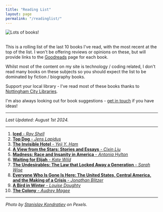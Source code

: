 ```yaml
---
title: "Reading List"
layout: page
permalink: "/readinglist/"
---
```

<div class="container">
    <div class="row">
        <div class="col-md-12">
            <img src="{{site.baseurl}}/assets/images/readinglistbanner.jpg" class="img-fluid" alt="Lots of books!">
        </div>
    </div>
    <div class="row">
        <div class="col-md-12">
            <br/>
            <p>This is a rolling list of the last 10 books I've read, with the most recent at the top of the list.  I won't be offering reviews or opinions on these, but will provide links to the <a href="https://www.goodreads.com/" target="_blank">Goodreads</a> page for each book.</p>
            <p>Whilst most of the content on my site is technology / coding related, I don't read many books on these subjects so you should expect the list to be dominated by fiction / biography books.</p>
            <p>Support your local library - I've read most of these books thanks to <a href="https://www.nottinghamcitylibraries.co.uk/" target="_blank">Nottingham City Libraries</a>.</p>
            <p>I'm also always looking out for book suggestions - <a href="/contact">get in touch</a> if you have ideas!</p>
            <hr/>
            <p><i>Last Updated: August 1st 2024.</i></p>
            <hr/>
            <ol> 
              <li><a href="https://www.goodreads.com/book/show/1648317.Iced" target="_blank"><b>Iced</b> - <i>Ray Shell</i></a></li>  
              <li><a href="https://www.goodreads.com/book/show/35280682-top-dogg" target="_blank"><b>Top Dog</b> - <i>Jens Lapidus</i></a></li>  
              <li><a href="https://www.goodreads.com/book/show/192793483-the-invisible-hotel" target="_blank"><b>The Invisible Hotel</b> - <i>Yeji Y. Ham</i></a></li>    
              <li><a href="https://www.goodreads.com/book/show/158043792-a-view-from-the-stars" target="_blank"><b>A View from the Stars: Stories and Essays</b> - <i>Cixin Liu</i></a></li>  
              <li><a href="https://www.goodreads.com/book/show/209280505-madness" target="_blank"><b>Madness: Race and Insanity in America</b> - <i>Antonia Hylton</i></a></li> 
              <li><a href="https://www.goodreads.com/book/show/39244788-waiting-for-elijah" target="_blank"><b>Waiting for Elijah</b> - <i>Kate Wild</i></a></li> 
              <li><a href="https://www.goodreads.com/book/show/203937329-the-undesirables" target="_blank"><b>The Undesirables: The Law that Locked Away a Generation</b> - <i>Sarah Wise</i></a></li>  
              <li><a href="https://www.goodreads.com/book/show/145624514-everyone-who-is-gone-is-here" target="_blank"><b>Everyone Who Is Gone Is Here: The United States, Central America, and the Making of a Crisis</b> - <i>Jonathan Blitzer</i></a></li>  
              <li><a href="https://www.goodreads.com/book/show/76752325-a-bird-in-winter" target="_blank"><b>A Bird in Winter</b> - <i>Louise Doughty</i></a></li>  
              <li><a href="https://www.goodreads.com/book/show/57977494-the-colony" target="_blank"><b>The Colony</b> - <i>Audrey Magee</i></a></li> 
            </ol>
            <hr/>
            <p><i>Photo by <a href="https://www.pexels.com/photo/books-on-wooden-shelves-inside-library-2908984/" target="_blank">Stanislav Kondratiev</a> on Pexels.</i></p>
         </div>
   </div>
</div>
